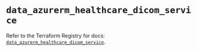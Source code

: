 # `data_azurerm_healthcare_dicom_service`

Refer to the Terraform Registry for docs: [`data_azurerm_healthcare_dicom_service`](https://registry.terraform.io/providers/hashicorp/azurerm/4.12.0/docs/data-sources/healthcare_dicom_service).
